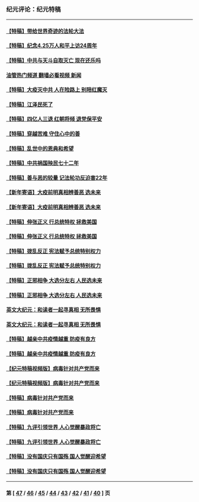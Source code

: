 ### 纪元评论：纪元特稿
---
#### [【特稿】带给世界奇迹的法轮大法](../../pages/nsc424/n13994132.md?06130330) 
#### [【特稿】纪念4.25万人和平上访24周年](../../pages/nsc424/n13980883.md?06130330) 
#### [【特稿】中共与天斗自取灭亡 现在还乐吗](../../pages/nsc424/n13897482.md?06130330) 
#### [油管热门频道 翻墙必看视频 新闻](ok?06130330)
#### [【特稿】大疫灭中共 人在险路上 别陪红魔灭](../../pages/nsc424/n13890697.md?06130330) 
#### [【特稿】江泽民死了](../../pages/nsc424/n13876300.md?06130330) 
#### [【特稿】四亿人三退 红朝将倾 退党保平安](../../pages/nsc424/n13794378.md?06130330) 
#### [【特稿】穿越苦难 守住心中的善](../../pages/nsc424/n13784979.md?06130330) 
#### [【特稿】乱世中的恩典和希望](../../pages/nsc424/n13734687.md?06130330) 
#### [【特稿】中共祸国殃民七十二年](../../pages/nsc424/n13272607.md?06130330) 
#### [【特稿】善与恶的较量 记法轮功反迫害22年](../../pages/nsc424/n13086597.md?06130330) 
#### [【新年寄语】大疫前明真相辨善恶 选未来](../../pages/nsc424/n12660855.md?06130330) 
#### [【新年寄语】大疫前明真相辨善恶 选未来](../../pages/nsc424/n12660855.md?06130330) 
#### [【特稿】伸张正义 行总统特权 拯救美国](../../pages/nsc424/n12616806.md?06130330) 
#### [【特稿】伸张正义 行总统特权 拯救美国](../../pages/nsc424/n12616806.md?06130330) 
#### [【特稿】拨乱反正 宪法赋予总统特别权力](../../pages/nsc424/n12598306.md?06130330) 
#### [【特稿】拨乱反正 宪法赋予总统特别权力](../../pages/nsc424/n12598306.md?06130330) 
#### [【特稿】正邪相争 大选分左右 人民选未来](../../pages/nsc424/n12545208.md?06130330) 
#### [【特稿】正邪相争 大选分左右 人民选未来](../../pages/nsc424/n12545208.md?06130330) 
#### [英文大纪元：和读者一起寻真相 无所畏惧](../../pages/nsc424/n12542027.md?06130330) 
#### [英文大纪元：和读者一起寻真相 无所畏惧](../../pages/nsc424/n12542027.md?06130330) 
#### [【特稿】越亲中共疫情越重 防疫有良方](../../pages/nsc424/n12042989.md?06130330) 
#### [【特稿】越亲中共疫情越重 防疫有良方](../../pages/nsc424/n12042989.md?06130330) 
#### [【纪元特稿视频版】病毒针对共产党而来](../../pages/nsc424/n11977328.md?06130330) 
#### [【纪元特稿视频版】病毒针对共产党而来](../../pages/nsc424/n11977328.md?06130330) 
#### [【特稿】病毒针对共产党而来](../../pages/nsc424/n11928818.md?06130330) 
#### [【特稿】病毒针对共产党而来](../../pages/nsc424/n11928818.md?06130330) 
#### [【特稿】九评引领世界 人心觉醒暴政将亡](../../pages/nsc424/n11660496.md?06130330) 
#### [【特稿】九评引领世界 人心觉醒暴政将亡](../../pages/nsc424/n11660496.md?06130330) 
#### [【特稿】没有国庆只有国殇 国人觉醒迎希望](../../pages/nsc424/n11549354.md?06130330) 
#### [【特稿】没有国庆只有国殇 国人觉醒迎希望](../../pages/nsc424/n11549354.md?06130330) 

---
#### 第 [ [47](./47.md?06130330) / [46](./46.md?06130330) / [45](./45.md?06130330) / [44](./44.md?06130330) / [43](./43.md?06130330) / [42](./42.md?06130330) / [41](./41.md?06130330) / [40](./40.md?06130330) ] 页
